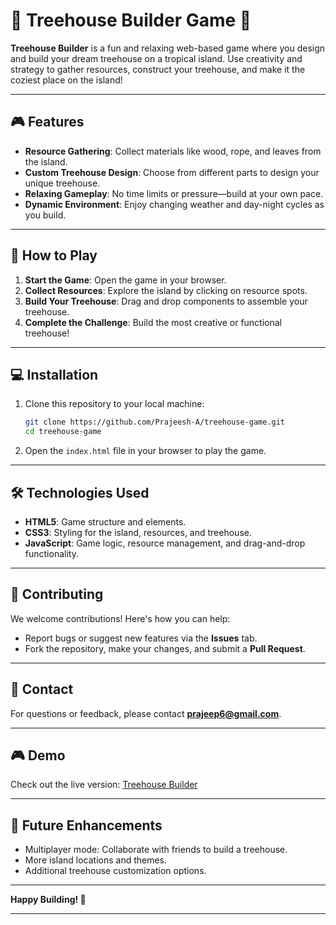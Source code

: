 
# 🌴 Treehouse Builder Game 🌳

**Treehouse Builder** is a fun and relaxing web-based game where you design and build your dream treehouse on a tropical island. Use creativity and strategy to gather resources, construct your treehouse, and make it the coziest place on the island!

---

## 🎮 Features

- **Resource Gathering**: Collect materials like wood, rope, and leaves from the island.
- **Custom Treehouse Design**: Choose from different parts to design your unique treehouse.
- **Relaxing Gameplay**: No time limits or pressure—build at your own pace.
- **Dynamic Environment**: Enjoy changing weather and day-night cycles as you build.

---

## 🚀 How to Play

1. **Start the Game**: Open the game in your browser.
2. **Collect Resources**: Explore the island by clicking on resource spots.
3. **Build Your Treehouse**: Drag and drop components to assemble your treehouse.
4. **Complete the Challenge**: Build the most creative or functional treehouse!

---

## 💻 Installation

1. Clone this repository to your local machine:

   ```bash
   git clone https://github.com/Prajeesh-A/treehouse-game.git
   cd treehouse-game
   ```

2. Open the `index.html` file in your browser to play the game.

---

## 🛠️ Technologies Used

- **HTML5**: Game structure and elements.
- **CSS3**: Styling for the island, resources, and treehouse.
- **JavaScript**: Game logic, resource management, and drag-and-drop functionality.

---

## 🌟 Contributing

We welcome contributions! Here's how you can help:
- Report bugs or suggest new features via the **Issues** tab.
- Fork the repository, make your changes, and submit a **Pull Request**.

---

## 📧 Contact

For questions or feedback, please contact **[prajeep6@gmail.com](mailto:prajeep6@gmail.com)**.

---

## 🎮 Demo

Check out the live version: [Treehouse Builder](https://Prajeesh-A.github.io/treehouse-game)

---

## 🎉 Future Enhancements

- Multiplayer mode: Collaborate with friends to build a treehouse.
- More island locations and themes.
- Additional treehouse customization options.

---

**Happy Building! 🏡** 

---

